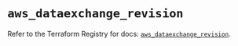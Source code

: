 # `aws_dataexchange_revision`

Refer to the Terraform Registry for docs: [`aws_dataexchange_revision`](https://registry.terraform.io/providers/hashicorp/aws/6.8.0/docs/resources/dataexchange_revision).
